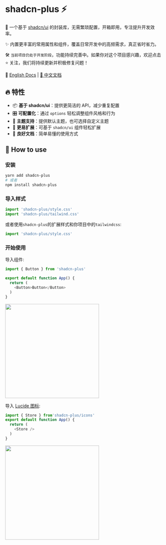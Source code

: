 # shadcn-plus ⚡️

🚀 一个基于 [shadcn/ui](https://ui.shadcn.com/) 的封装库，无需繁琐配置，开箱即用，专注提升开发效率。

✨ 内置更丰富的常用属性和组件，覆盖日常开发中的高频需求，真正省时省力。

🛠 `当前项目仍处于开发阶段`，功能持续完善中。如果你对这个项目感兴趣，欢迎点击 ⭐️ 关注，我们将持续更新并积极修复问题！

📖 [English Docs](https://github.com/linyana/shadcn-plus/blob/main/README.md) | [📖 中文文档](https://github.com/linyana/shadcn-plus/blob/main/doc/cn/README.md)

## 🔥 特性

- 📦 **基于 shadcn/ui**：提供更简洁的 API，减少重复配置
- 🎛️ **可配置化**：通过 `options` 轻松调整组件风格和行为
- 🌙 **主题支持**：提供默认主题，也可选择自定义主题
- 💎 **更易扩展**：可基于 `shadcn/ui` 组件轻松扩展
- 📖 **良好文档**：简单易懂的使用方式

## 🔧 How to use

### 安装

```sh
yarn add shadcn-plus
# 或者
npm install shadcn-plus
```

### 导入样式

```typescript
import 'shadcn-plus/style.css'
import 'shadcn-plus/tailwind.css'
```

或者使用`shadcn-plus`的扩展样式和你项目中的`tailwindcss`:
```typescript
import 'shadcn-plus/style.css'
```

### 开始使用

导入组件:

```typescript
import { Button } from 'shadcn-plus'

export default function App() {
  return (
    <Button>Button</Button>
  )
}
```

<img src="https://s2.loli.net/2025/04/12/9gcGdjsmy7Xnf3C.png" width="300px" />

导入 [Lucide 图标](https://lucide.dev/icons): 

```typescript
import { Store } from'shadcn-plus/icons'
export default function App() {
  return (
    <Store />
  )
}
```

<img src="https://s2.loli.net/2025/04/12/5WOqrgunhH7TKo2.png" width="300px" />